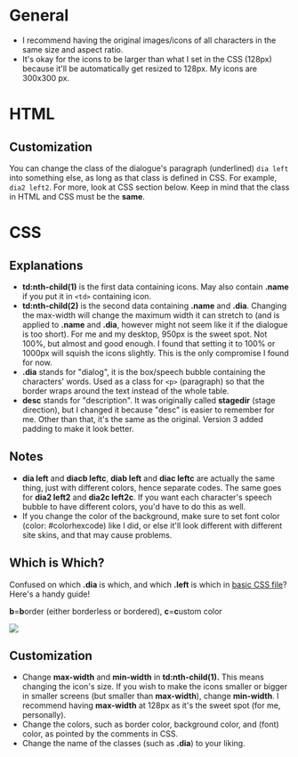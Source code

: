 # General

- I recommend having the original images/icons of all characters in the same size and aspect ratio.
- It's okay for the icons to be larger than what I set in the CSS (128px) because it'll be automatically get resized to 128px. My icons are 300x300 px.

# HTML

## Customization
You can change the class of the dialogue's paragraph (underlined) `dia left` into something else, as long as that class is defined in CSS. For example, `dia2 left2`. For more, look at CSS section below. Keep in mind that the class in HTML and CSS must be the **same**.

# CSS

## Explanations

- **td:nth-child(1)** is the first data containing icons. May also contain **.name** if you put it in `<td>` containing icon.
- **td:nth-child(2)** is the second data containing **.name** and **.dia**. Changing the max-width will change the maximum width it can stretch to (and is applied to **.name** and **.dia**, however might not seem like it if the dialogue is too short). For me and my desktop, 950px is the sweet spot. Not 100%, but almost and good enough. I found that setting it to 100% or 1000px will squish the icons slightly. This is the only compromise I found for now.
- **.dia** stands for "dialog", it is the box/speech bubble containing the characters' words. Used as a class for `<p>` (paragraph) so that the border wraps around the text instead of the whole table.
- **desc** stands for "description". It was originally called **stagedir** (stage direction), but I changed it because "desc" is easier to remember for me. Other than that, it's the same as the original. Version 3 added padding to make it look better.
  
 ## Notes
 - **dia left** and **diacb leftc**, **diab left** and **diac leftc** are actually the same thing, just with different colors, hence separate codes. The same goes for **dia2 left2** and **dia2c left2c**. If you want each character's speech bubble to have different colors, you'd have to do this as well.
- If you change the color of the background, make sure to set font color (color: #colorhexcode) like I did, or else it'll look different with different site skins, and that may cause problems.
  
 ## Which is Which?
  
 Confused on which **.dia** is which, and which **.left** is which in [basic CSS file](https://github.com/Clover-Zero/ao3-dialogue/blob/main/basic-css.css)? Here's a handy guide!
  
 **b**=**b**order (either borderless or bordered), **c**=**c**ustom color
  
  <img src="https://github.com/Clover-Zero/ao3-dialogue/blob/main/Explanation%20Image.png?raw=true">
  
 ## Customization
- Change **max-width** and **min-width** in **td:nth-child(1).** This means changing the icon's size. If you wish to make the icons smaller or bigger in smaller screens (but smaller than **max-width**), change **min-width**. I recommend having **max-width** at 128px as it's the sweet spot (for me, personally).
- Change the colors, such as border color, background color, and (font) color, as pointed by the comments in CSS.
- Change the name of the classes (such as **.dia**) to your liking.
